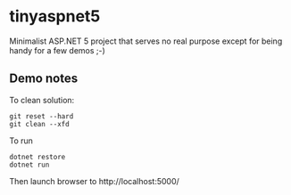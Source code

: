 # tinyaspnet5
Minimalist ASP.NET 5 project that serves no real purpose except for being handy for a few demos ;-)

## Demo notes
To clean solution:
```
git reset --hard
git clean --xfd
```

To run
```
dotnet restore
dotnet run
```

Then launch browser to http://localhost:5000/
